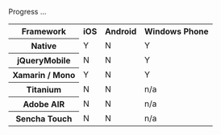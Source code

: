 Progress ...

<table>
  <tr>
    <th>Framework</th>
    <th>iOS</th>
    <th>Android</th>
    <th>Windows Phone</th>
  </tr>
  <tr>
    <th>Native</th>
    <td>Y</td>
    <td>N</td>
    <td>Y</td>
  </tr>
  <tr>
    <th>jQueryMobile</th>
    <td>N</td>
    <td>N</td>
    <td>Y</td>
  </tr>
  <tr>
    <th>Xamarin / Mono</th>
    <td>Y</td>
    <td>N</td>
    <td>Y</td>
  </tr>
  <tr>
    <th>Titanium</th>
    <td>N</td>
    <td>N</td>
    <td>n/a</td>
  </tr>
  <tr>
    <th>Adobe AIR</th>
    <td>N</td>
    <td>N</td>
    <td>n/a</td>
  </tr>
  <tr>
    <th>Sencha Touch</th>
    <td>N</td>
    <td>N</td>
    <td>n/a</td>
  </tr>
</table>